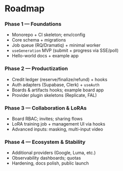 # Roadmap

### Phase 1 — Foundations
- Monorepo + CI skeleton; env/config
- Core schema + migrations
- Job queue (RQ/Dramatiq) + minimal worker
- `useGeneration` MVP (submit + progress via SSE/poll)
- Hello-world docs + example app

### Phase 2 — Productization
- Credit ledger (reserve/finalize/refund) + hooks
- Auth adapters (Supabase, Clerk) + `useAuth`
- Boards & artifacts hooks; example board app
- Provider plugin skeletons (Replicate, FAL) 

### Phase 3 — Collaboration & LoRAs
- Board RBAC; invites; sharing flows
- LoRA training job + management UI via hooks
- Advanced inputs: masking, multi-input video

### Phase 4 — Ecosystem & Stability
- Additional providers (Google, Luma, etc.)
- Observability dashboards; quotas
- Hardening, docs polish, public launch
